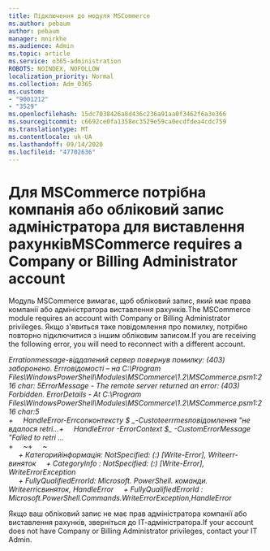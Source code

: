 ```yaml
---
title: Підключення до модуля MSCommerce
ms.author: pebaum
author: pebaum
manager: mnirkhe
ms.audience: Admin
ms.topic: article
ms.service: o365-administration
ROBOTS: NOINDEX, NOFOLLOW
localization_priority: Normal
ms.collection: Adm_O365
ms.custom:
- "9001212"
- "3529"
ms.openlocfilehash: 15dc7038426a8d436c236a91aa0f3462f6a3e366
ms.sourcegitcommit: c6692ce0fa1358ec3529e59ca0ecdfdea4cdc759
ms.translationtype: MT
ms.contentlocale: uk-UA
ms.lasthandoff: 09/14/2020
ms.locfileid: "47702636"
---
```

# <a name="mscommerce-requires-a-company-or-billing-administrator-account"></a><span data-ttu-id="a63fe-102">Для MSCommerce потрібна компанія або обліковий запис адміністратора для виставлення рахунків</span><span class="sxs-lookup"><span data-stu-id="a63fe-102">MSCommerce requires a Company or Billing Administrator account</span></span>

<span data-ttu-id="a63fe-103">Модуль MSCommerce вимагає, щоб обліковий запис, який має права компанії або адміністратора виставлення рахунків.</span><span class="sxs-lookup"><span data-stu-id="a63fe-103">The MSCommerce module requires an account with Company or Billing Administrator privileges.</span></span> <span data-ttu-id="a63fe-104">Якщо з'явиться таке повідомлення про помилку, потрібно повторно підключитися з іншим обліковим записом.</span><span class="sxs-lookup"><span data-stu-id="a63fe-104">If you are receiving the following error, you will need to reconnect with a different account.</span></span>

<span data-ttu-id="a63fe-105">*Errationmessage-віддалений сервер повернув помилку: (403) заборонено. Errroвідомості – на C:\Program Files\WindowsPowerShell\Modules\MSCommerce\1.2\MSCommerce.psm1:216 char: 5*</span><span class="sxs-lookup"><span data-stu-id="a63fe-105">*ErrorMessage - The remote server returned an error: (403) Forbidden. ErrorDetails - At C:\Program Files\WindowsPowerShell\Modules\MSCommerce\1.2\MSCommerce.psm1:216 char:5*</span></span><br>
<span data-ttu-id="a63fe-106">*+&nbsp;&nbsp;&nbsp;&nbsp;&nbsp;HandleError-Errconконтексту $ _-Custoteerrmesповідомлення "не вдалося retri...*</span><span class="sxs-lookup"><span data-stu-id="a63fe-106">*+&nbsp;&nbsp;&nbsp;&nbsp;&nbsp;HandleError -ErrorContext $_ -CustomErrorMessage "Failed to retri ...*</span></span><br>
<span data-ttu-id="a63fe-107">\+&nbsp;&nbsp;&nbsp;&nbsp;&nbsp;~~~~~~~~~~~~~~~~~~~~~~~~~~~~~~~~~~~~~~~~~~~~~~~~~~~~~~~~~~~~~~~~~</span><span class="sxs-lookup"><span data-stu-id="a63fe-107">\+&nbsp;&nbsp;&nbsp;&nbsp;&nbsp;~~~~~~~~~~~~~~~~~~~~~~~~~~~~~~~~~~~~~~~~~~~~~~~~~~~~~~~~~~~~~~~~~</span></span><br>
<span data-ttu-id="a63fe-108">&nbsp;&nbsp;&nbsp;&nbsp;&nbsp;*+ Категорийінформація: NotSpecified: (:) [Write-Error], Writeerr-виняток*</span><span class="sxs-lookup"><span data-stu-id="a63fe-108">&nbsp;&nbsp;&nbsp;&nbsp;&nbsp;*+ CategoryInfo          : NotSpecified: (:) [Write-Error], WriteErrorException*</span></span><br>
<span data-ttu-id="a63fe-109">&nbsp;&nbsp;&nbsp;&nbsp;&nbsp;*+ FullyQualifiedErrorId: Microsoft. PowerShell. команди. Writeerricвиняток, HandleError*</span><span class="sxs-lookup"><span data-stu-id="a63fe-109">&nbsp;&nbsp;&nbsp;&nbsp;&nbsp;*+ FullyQualifiedErrorId : Microsoft.PowerShell.Commands.WriteErrorException,HandleError*</span></span>

<span data-ttu-id="a63fe-110">Якщо ваш обліковий запис не має прав адміністратора компанії або виставлення рахунків, зверніться до ІТ-адміністратора.</span><span class="sxs-lookup"><span data-stu-id="a63fe-110">If your account does not have Company or Billing Administrator privileges, contact your IT Admin.</span></span>

